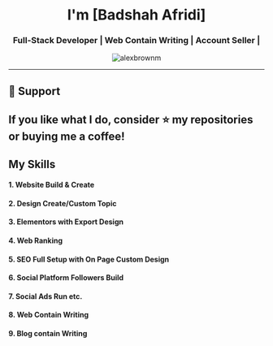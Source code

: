 <h1 align="center"> I'm [Badshah Afridi]</h1>
<h3 align="center">Full-Stack Developer | Web Contain Writing | Account Seller | </h3>

<p align="center">
  <img src="https://komarev.com/ghpvc/?username=alexbrownm&label=Profile%20views&color=0e75b6&style=flat" alt="alexbrownm" />
</p>

---

## 💖 Support

If you like what I do, consider ⭐ my repositories or buying me a coffee!
---
## My Skills 
 #### 1. Website Build & Create <br>
 #### 2. Design Create/Custom Topic <br>
 #### 3. Elementors with Export Design
 #### 4. Web Ranking
 #### 5. SEO Full Setup with On Page Custom Design
 #### 6. Social Platform Followers Build
 #### 7. Social Ads Run etc.
 #### 8. Web Contain Writing
 #### 9. Blog contain Writing

